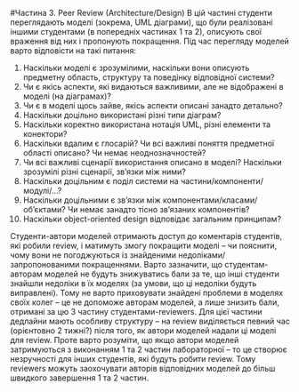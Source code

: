 #Частина 3. Peer Review (Architecture/Design)
В цій частині студенти переглядають моделі (зокрема, UML діаграми), що були
реалізовані іншими студентами (в попередніх частинах 1 та 2), описують свої враження від
них і пропонують покращення.
Під час перегляду моделей варто відповісти на такі питання:
1. Наскільки моделі є зрозумілими, наскільки вони описують предметну область,
структуру та поведінку відповідної системи?
2. Чи є якісь аспекти, які видаються важливими, але не відображені в моделі (на
діаграмах)?
3. Чи є в моделі щось зайве, якісь аспекти описані занадто детально?
4. Наскільки доцільно використані різні типи діаграм?
5. Наскільки коректно використана нотація UML, різні елементи та конектори?
6. Наскільки вдалим є глосарій? Чи всі важливі поняття предметної області
описано? Чи немає неоднозначностей?
7. Чи всі важливі сценарії використання описано в моделі? Наскільки зрозумілі
різні сценарії, зв’язки між ними?
8. Наскільки доцільним є поділ системи на частини/компоненти/модулі/...?
9. Наскільки доцільними є зв’язки між компонентами/класами/об’єктами? Чи немає
занадто тісно зв’язаних компонентів?
10. Наскільки object-oriented design відповідає загальним принципам?

Студенти-автори моделей отримають доступ до коментарів студентів, які робили review,
і матимуть змогу покращити моделі – чи пояснити, чому вони не погоджуються із
знайденими недоліками/запропонованими покращеннями.
Варто зазначити, що студентам-авторам моделей не будуть знижуватись бали за те, що
інші студенти знайшли недоліки в їх моделях (за умови, що ці недоліки будуть виправлені).
Тому не варто приховувати знайдені проблеми в моделях своїх колег – це не допоможе
авторам моделей, а лише знизить бали, отримані за цю 3 частину студентами-reviewers.
Для цієї частини дедлайни мають особливу структуру – на review виділяється певний час
(орієнтовно 2 тижні?) після того, як автори моделей надали ці моделі для review. Проте
варто розуміти, що якщо автори моделей затримуються з виконанням 1 та 2 частин
лабораторної – то це створює незручності для інших студентів, які будуть робити review.
Тому reviewers можуть заохочувати авторів відповідних моделей до більш швидкого
завершення 1 та 2 частин.
